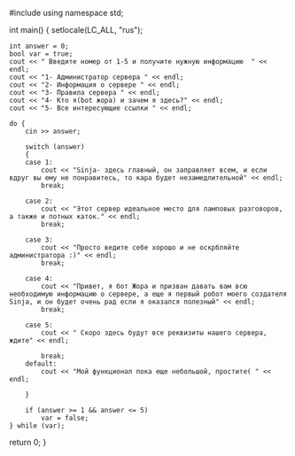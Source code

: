 #include <iostream>
using namespace std;

int main()
{
	setlocale(LC_ALL, "rus");

	int answer = 0;
	bool var = true;
	cout << " Введите номер от 1-5 и получите нужную информацию  " << endl;
	cout << "1- Администратор сервера " << endl;
	cout << "2- Информация о серверe " << endl;
	cout << "3- Правила сервера " << endl;
	cout << "4- Кто я(bot жора) и зачем я здесь?" << endl;
	cout << "5- Все интересующие ссылки " << endl;

	do {
		cin >> answer;

		switch (answer)
		{
		case 1:
			cout << "Sinja- здесь главный, он заправляет всем, и если вдруг вы ему не понравитесь, то кара будет незамедлительной" << endl;
			break;

		case 2:
			cout << "Этот сервер идеальное место для ламповых разговоров, а также и потных каток." << endl;
			break;

		case 3:
			cout << "Просто ведите себе хорошо и не оскрбляйте администратора :)" << endl;
			break;

		case 4:
			cout << "Привет, я бот Жора и призван давать вам всю необходимую информацию о сервере, а еще я первый робот моего создателя Sinja, и он будет очень рад если я оказался полезный" << endl;
			break;

		case 5:
			cout << " Скоро здесь будут все реквизиты нашего сервера, ждите" << endl;

			break;
		default:
			cout << "Мой функционал пока еще небольшой, простите( " << endl;

		}

		if (answer >= 1 && answer <= 5)
			var = false;
	} while (var);

return 0;
}
